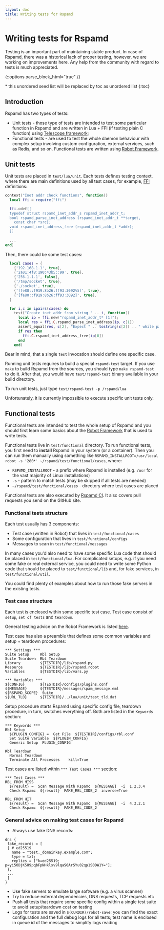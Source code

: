 ```yaml
---
layout: doc
title: Writing tests for Rspamd
---
```


# Writing tests for Rspamd

Testing is an important part of maintaining stable product. In case of Rspamd, there was a historical lack of proper testing, however, we are working on improvements here. Any help from the community with regard to tests is much appreciated.

{::options parse_block_html="true" /}

<div id="toc">
  * this unordered seed list will be replaced by toc as unordered list
  {:toc}
</div>

## Introduction

Rspamd has two types of tests:

* Unit tests - those type of tests are intended to test some particular function in Rspamd and are written in Lua + FFI (if testing plain C function) using [Telescope framework](https://github.com/norman/telescope);
* Functional tests - are used to test the whole daemon behaviour with complex setup involving custom configuration, external services, such as Redis, and so on. Functional tests are written using [Robot Framework](https://robotframework.org/).

## Unit tests

Unit tests are placed in `test/lua/unit`. Each tests defines testing context, where there are main definitions used by all test cases, for example, [FFI](http://luajit.org/ext_ffi.html) definitions:

```lua
context("Inet addr check functions", function()
  local ffi = require("ffi")

  ffi.cdef[[
  typedef struct rspamd_inet_addr_s rspamd_inet_addr_t;
  bool rspamd_parse_inet_address (rspamd_inet_addr_t **target,
    const char *src);
  void rspamd_inet_address_free (rspamd_inet_addr_t *addr);
  ]]
  
  ...
end)
```

Then, there could be some test cases:

```lua
  local cases = {
    {'192.168.1.1', true},
    {'2a01:4f8:190:43b5::99', true},
    {'256.1.1.1', false},
    {'/tmp/socket', true},
    {'./socket', true},
    {'[fe80::f919:8b26:ff93:3092%5]', true},
    {'[fe80::f919:8b26:ff93:3092]', true},
  }

  for i,c in ipairs(cases) do
    test("Create inet addr from string " .. i, function()
      local ip = ffi.new("rspamd_inet_addr_t* [1]");
      local res = ffi.C.rspamd_parse_inet_address(ip, c[1])
      assert_equal(res, c[2], "Expect " .. tostring(c[2]) .. " while parsing " .. c[1])
      if res then
        ffi.C.rspamd_inet_address_free(ip[0])
      end
    end)
```

Bear in mind, that a single `test` invocation should define one specific case.

Running unit tests requires to build a special `rspamd-test` target. If you use `make` to build Rspamd from the sources, you should type `make rspamd-test` to do it. After that, you would have `test/rspamd-test` binary available in your build directory. 

To run unit tests, just type `test/rspamd-test -p /rspamd/lua`

Unfortunately, it is currently impossible to execute specific unit tests only.

## Functional tests

Functional tests are intended to test the whole setup of Rspamd and you should first learn some basics about the [Robot Framework](https://robotframework.org/) that is used to write tests.

Functional tests live in `test/functional` directory. To run functional tests, you first need to **install** Rspamd in your system (or a container). Then you can run them manually using something like `RSPAMD_INSTALLROOT=/usr/local robot -s '280*' ~/rspamd/test/functional/cases`, where:

* `RSPAMD_INSTALLROOT` - a prefix where Rspamd is installed (e.g. `/usr` for the vast majority of Linux installations)
* `-s` - pattern to match tests (may be skipped if all tests are needed)
* `~/rspamd/test/functional/cases` - directory where test cases are placed

Functional tests are also executed by [Rspamd CI](https://ci.rspamd.com/rspamd/rspamd). It also covers pull requests you send on the GitHub site.

### Functional tests structure

Each test usually has 3 components:

* Test case (written in Robot) that lives in `test/functional/cases`
* Some configuration that lives in `test/functional/configs`
* Messages to scan in `test/functional/messages`

In many cases you'd also need to have some specific Lua code that should be placed in `test/functional/lua`. For complicated setups, e.g. if you need some fake or real external service, you could need to write some Python code that should be placed to `test/functional/lib` and, for fake services, in `test/functional/util`.

You could find plenty of examples about how to run those fake servers in the existing tests.

### Test case structure

Each test is enclosed within some specific test case. Test case consist of `setup`, `set of tests` and `teardown`.

General testing advice on the Robot Framework is listed [here](https://github.com/robotframework/HowToWriteGoodTestCases/blob/master/HowToWriteGoodTestCases.rst).

Test case has also a preamble that defines some common variables and setup + teardown procedures:

```
*** Settings ***
Suite Setup     Rbl Setup
Suite Teardown  Rbl Teardown
Library         ${TESTDIR}/lib/rspamd.py
Resource        ${TESTDIR}/lib/rspamd.robot
Variables       ${TESTDIR}/lib/vars.py

*** Variables ***
${CONFIG}       ${TESTDIR}/configs/plugins.conf
${MESSAGE}      ${TESTDIR}/messages/spam_message.eml
${RSPAMD_SCOPE}  Suite
${URL_TLD}      ${TESTDIR}/../lua/unit/test_tld.dat
```

Setup procedure starts Rspamd using specific config file, teardown procedure, in turn, switches everything off. Both are listed in the `Keywords` section:

```
*** Keywords ***
Rbl Setup
  ${PLUGIN_CONFIG} =  Get File  ${TESTDIR}/configs/rbl.conf
  Set Suite Variable  ${PLUGIN_CONFIG}
  Generic Setup  PLUGIN_CONFIG

Rbl Teardown
  Normal Teardown
  Terminate All Processes    kill=True
```

Test cases are listed within `*** Test Cases ***` section:

```
*** Test Cases ***
RBL FROM MISS
  ${result} =  Scan Message With Rspamc  ${MESSAGE}  -i  1.2.3.4
  Check Rspamc  ${result}  FAKE_RBL_CODE_2  inverse=True

RBL FROM HIT
  ${result} =  Scan Message With Rspamc  ${MESSAGE}  -i  4.3.2.1
  Check Rspamc  ${result}  FAKE_RBL_CODE_2
```

### General advice on making test cases for Rspamd

* Always use fake DNS records:

~~~ucl
dns {
 fake_records = [
 { # ed25519
   name = "test._domainkey.example.com";
   type = txt;
   replies = ["k=ed25519; p=yi50DjK5O9pqbFpNHklsv9lqaS0ArSYu02qp1S0DW1Y="];
 },
 ...
 ]
}
~~~

* Use fake servers to emulate large software (e.g. a virus scanner)
* Try to reduce external dependencies, DNS requests, TCP requests etc
* Push all tests that require some specific config within a single test suite to avoid setup/teardown cost on testing
* Logs for tests are saved in `$(CURDIR)/robot-save`: you can find the exact configuration and the full debug logs for all tests; test name is enclosed in queue id of the messages to simplify logs reading
